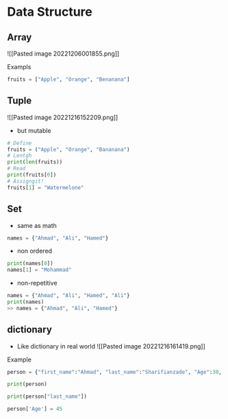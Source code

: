 # Data Structure
## Array
![[Pasted image 20221206001855.png]]



Exampls
```python
fruits = ["Apple", "Orange", "Benanana"]
```

## Tuple
![[Pasted image 20221216152209.png]]



- but mutable
```python
# Define
fruits = ("Apple", "Orange", "Bananana")
# Lentgh
print(len(fruits))	
# Read
print(fruits[0])
# Assigngit!
fruits[1] = "Watermelone" 
```


## Set
- same as math
```python
names = {"Ahmad", "Ali", "Hamed"}
```


- non ordered
```python
print(names[0])
names[1] = "Mohammad"
```


- non-repetitive
```python
names = {"Ahmad", "Ali", "Hamed", "Ali"}
print(names)
>> names = {"Ahmad", "Ali", "Hamed"}
```


## dictionary
- Like dictionary in real world
 ![[Pasted image 20221216161419.png]]

Example
```python
person = {"first_name":"Ahmad", "last_name":"Sharifianzade", "Age":30, }

print(person)

print(person["last_name"])

person['Age'] = 45
```
